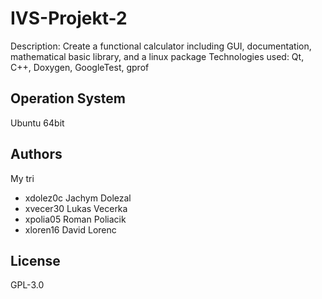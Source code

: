 # IVS-Projekt-2

Description: Create a functional calculator including GUI, documentation, mathematical basic library, and a linux package
Technologies used: Qt, C++, Doxygen, GoogleTest, gprof

Operation System
----------------

Ubuntu 64bit

Authors
-------

My tri
- xdolez0c Jachym Dolezal
- xvecer30 Lukas Vecerka
- xpolia05 Roman Poliacik
- xloren16 David Lorenc

License
-------

GPL-3.0
